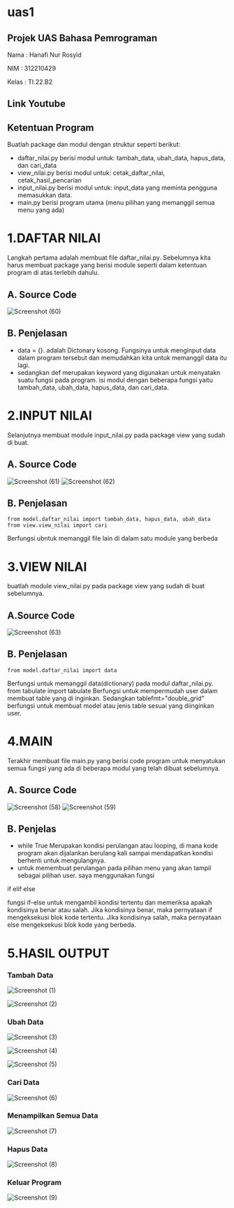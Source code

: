 # uas1

## Projek UAS Bahasa Pemrograman

Nama    : Hanafi Nur Rosyid

NIM     : 312210429
 
Kelas   : TI.22.B2

## Link Youtube

## Ketentuan Program
Buatlah package dan modul dengan struktur seperti
berikut:
- daftar_nilai.py berisi modul untuk:
tambah_data, ubah_data, hapus_data,
dan cari_data
- view_nilai.py berisi modul untuk:
cetak_daftar_nilai, cetak_hasil_pencarian
- input_nilai.py berisi modul untuk:
input_data yang meminta pengguna
memasukkan data.
- main.py berisi program utama (menu
pilihan yang memanggil semua menu
yang ada)

# 1.DAFTAR NILAI

Langkah pertama adalah membuat file daftar_nilai.py. Sebelumnya kita harus membuat package yang berisi module seperti dalam ketentuan program di atas terlebih dahulu.

## A. Source Code

![Screenshot (60)](https://user-images.githubusercontent.com/115903342/212006979-2d01e294-754e-4d7f-89c7-0641daa2c754.png)

## B. Penjelasan

- data = {}. adalah Dictonary kosong. Fungsinya untuk menginput data dalam program tersebut dan memudahkan kita untuk memanggil data itu lagi.
- sedangkan def merupakan keyword yang digunakan untuk menyatakn suatu fungsi pada program. isi modul dengan beberapa fungsi yaitu tambah_data, ubah_data, hapus_data, dan cari_data.

# 2.INPUT NILAI

Selanjutnya membuat module input_nilai.py pada package view yang sudah di buat.

## A. Source Code

![Screenshot (61)](https://user-images.githubusercontent.com/115903342/212008058-36896d06-e1da-49e4-9cf5-ab92f59d8fc5.png)
![Screenshot (62)](https://user-images.githubusercontent.com/115903342/212008139-69879697-b926-46b8-bf36-49f2a620cbf1.png)

## B. Penjelasan

    from model.daftar_nilai import tambah_data, hapus_data, ubah_data
    from view.view_nilai import cari

Berfungsi ubntuk memanggil file lain di dalam satu module yang berbeda

# 3.VIEW NILAI

buatlah module view_nilai.py pada package view yang sudah di buat sebelumnya.

## A.Source Code

![Screenshot (63)](https://user-images.githubusercontent.com/115903342/212015759-48ba0329-1066-4037-a136-04421e74d02c.png)

## B. Penjelasan

    from model.daftar_nilai import data
Berfungsi untuk memanggil data(dictionary) pada modul daftar_nilai.py.
    from tabulate import tabulate
Berfungsi untuk mempermudah user dalam membuat table yang di inginkan. Sedangkan tablefmt="double_grid" berfungsi untuk membuat model atau jenis table sesuai yang diinginkan user.

# 4.MAIN
Terakhir membuat file main.py yang berisi code program untuk menyatukan semua fungsi yang ada di beberapa modul yang telah dibuat sebelumnya.

## A. Source Code

![Screenshot (58)](https://user-images.githubusercontent.com/115903342/212016564-f00c266f-e634-4c9d-ab2f-b0367cc2a93d.png)
![Screenshot (59)](https://user-images.githubusercontent.com/115903342/212016911-831dc927-ad0d-4a33-820b-95c11ddef809.png)

## B. Penjelas

- while True Merupakan kondisi perulangan atau looping, di mana kode program akan dijalankan berulang kali sampai mendapatkan kondisi berhenti untuk mengulangnya.
- untuk memembuat perulangan pada pilihan menu yang akan tampil sebagai pilihan user. saya menggunakan fungsi

if
elif
else

fungsi if-else untuk mengambil kondisi tertentu dan memeriksa apakah kondisinya benar atau salah. Jika kondisinya benar, maka pernyataan if mengeksekusi blok kode tertentu. Jika kondisinya salah, maka pernyataan else mengeksekusi blok kode yang berbeda.

# 5.HASIL OUTPUT

### Tambah Data
![Screenshot (1)](https://user-images.githubusercontent.com/115903342/212022803-eff96508-559e-46d5-9be2-e9d940bc70d2.png)

![Screenshot (2)](https://user-images.githubusercontent.com/115903342/212023104-22b31377-93d3-4b37-bad6-a248852c4a9c.png)

### Ubah Data
![Screenshot (3)](https://user-images.githubusercontent.com/115903342/212023204-310f5254-cf3d-45c8-9d2c-f895d9426354.png)

![Screenshot (4)](https://user-images.githubusercontent.com/115903342/212023509-da586942-07b1-42b7-8138-5d1d1e0e0141.png)

![Screenshot (5)](https://user-images.githubusercontent.com/115903342/212023708-becf1238-c561-4052-924e-76101b14bef3.png)

### Cari Data
![Screenshot (6)](https://user-images.githubusercontent.com/115903342/212023772-8831403b-b4e2-451b-b020-27775e5ed471.png)

### Menampilkan Semua Data
![Screenshot (7)](https://user-images.githubusercontent.com/115903342/212023990-29e0e187-5edf-4b3b-93c9-78f52e12e978.png)

### Hapus Data
![Screenshot (8)](https://user-images.githubusercontent.com/115903342/212024166-571cb098-d874-4db4-bf6b-d5279566aeef.png)

### Keluar Program
![Screenshot (9)](https://user-images.githubusercontent.com/115903342/212024241-5b4b4516-d97a-4892-907f-974bf4f3f8cb.png)








